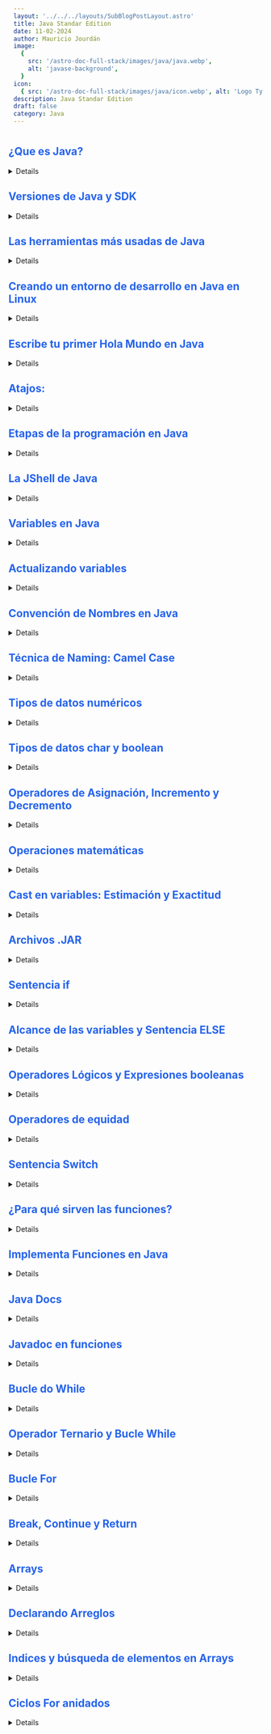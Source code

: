 ```yaml
---
layout: '../../../layouts/SubBlogPostLayout.astro'
title: Java Standar Edition
date: 11-02-2024
author: Mauricio Jourdán
image:
  {
    src: '/astro-doc-full-stack/images/java/java.webp',
    alt: 'javase-background',
  }
icon:
  { src: '/astro-doc-full-stack/images/java/icon.webp', alt: 'Logo Typescript' }
description: Java Standar Edition
draft: false
category: Java
---
```

<style>
  h1 { color: #713f12; }
  h2 { color: #2563eb; }
  h3 { color: #a855f7; }
  img {
    width: 100%;
    height: 100%;
    object-fit: cover;
  }
  pre {
    padding: 10px;
  }
    table {
    border-collapse: collapse; /* Elimina el espacio entre las celdas */
    width: 100%; /* Ancho de la tabla */
    margin: 0 auto; /* Centrar la tabla */
    text-align: center;
  }

  th, td {
    border: 1px solid #ddd; /* Borde de las celdas */
    padding: 8px; /* Relleno de las celdas */
    /* text-align: left;  */
  }

  th {
    background-color: #f2f2f2; /* Color de fondo del encabezado */
    font-weight: bold; /* Peso de la fuente del encabezado */
  }

  tr:nth-child(even) {
    background-color: #f9f9f9; /* Color de fondo de las filas pares */
  }  
</style>

## ¿Que es Java?

<details>

**Java** es un lenguaje de programación que nos ayuda a desarrollar aplicaciones para distintos dispositivos.

- Java SE (standar edition): fundamentos del lenguaje.
- Java es orientado a objetos POO.
- Java no es un lenguaje de programación funcional, pero si cuenta con algunas de sus características.
- Java es un lenguaje de programación multiplataforma creado en 1991 por James Gosling mientras trabajaba en Sun Microsystems.
- Fue comprada por ORACLE en 2009
- Java tiene dos categorías:
  - Java estándar edition.
  - Java enterprise edition.
- Filosofía de Java:
  - WORA = write once run anywhere.
- OpenJDK: es la version open-source de Java SE.

</details>


## Versiones de Java y SDK

<details>

El JDK (Kit de desarrollo de Java) Se compone de tres partes:

- **JRE(Java Runtime Environment)**: la máquina virtual de Java, es lo que ayuda a que sean programas multiplataforma (correr en diferentes plataformas).

- **Compilador de Java**: se encarga de traducir el código Java a un lenguaje (Bytecode) que pueda entender nuestra máquina virtual.

- **API de desarrollo**: Una base de código lista para ayudarnos a desarrollar.

</details>

## Las herramientas más usadas de Java

<details>

- Utilizaremos las versiones Java 8 (Muchas empresas poseen implementaciones) y Java 11.
- Utilizaremos Open JDK

Server

- MAVEN
- Gradle

Frameworks

- Spring: Es un framework para el desarrollo web
- Hibernate: ES un ORM para trabajar con base de datos.

Algunos IDES son:

- NETBEANS
- IntelliJ IDEA
- ECLIPSE y su versión para desarrollar en spring que es spring tool suite

</details>

## Creando un entorno de desarrollo en Java en Linux

<details>

```bash
sudo apt-get update
$ sudo apt-get upgrade
```

### Empecemos instalando OpenJDK 8

```bash
sudo apt-get install openjdk-8-jre
```

### Ahora pasemos a OpenJDK 11

```bash
sudo apt install openjdk-11-jdk
```

### Cambia la versión de Java que desees en ese momento

```bash
# Verifica la versión de Java que tienes instalada
java -version

# Para cambiarla escribe el siguiente comando
sudo update-alternatives --config java

```

Solo como confirmación vuelve a revisar la versión para verificar que se haya cambiado.

</details>

## Escribe tu primer Hola Mundo en Java

<details>

Abrimos el editor IntelliJ IDEA y creamos un nuevo proyecto llamado HolaMundo.
Dentro de la carpeta src, botón derecho, new Java Class y creamos la clase HolaMundo.

</details>

## Atajos:

<details>

- main -> genera la estrutura de la función main
- sout -> System.out.println();

```java
// HolaMundo.java
public class HolaMundo {
    public static void main(String[] args) {
        System.out.println("Hola Mundo!!");
    }
}

// Hola Mundo!!
```

</details>


## Etapas de la programación en Java

<details>

<mark>Java es compilado (javac) e interpretado (JVM)</mark>

A diferencia de lenguajes que solo son interpretados como Javascript o PHP, Java es también compilado lo que nos garantiza que antes de ser interpretado no existirá ningun error de sitaxis.

- Creamos un HolaMundo.java (código fuente)
- Cuando ejecutamos Run, por detrás se ejecutó el compilador javac
  - Analizó el código
  - Traduce el código a un lenguaje llamado Byte Code
  - Serán archivos .class
- La JVM (Java virtual machine) ejecuta el Byte Code sobre nuestra plataforma

Java agrega una capa de seguridad ya que no expone el código fuente. Los que se expone es el ByteCode, aunque no es totalmente incorruptible, se puede realizar ingieniería inversa para obtener el código fuente.

</details>

## La JShell de Java

<details>

Sabías que Java tiene una herramienta interactiva en dónde puedes ir probando segmentos de código en vez de realizar todo el proceso de creación de un programa en Java. Escribir, compilar y correr.

Su nombre es jshell y está disponible desde la versión 9 de Java.

Abre tu consola de comandos o terminal, corre el siguiente comando:

```bash
java -version
```

### Ejercicio 1.

Investiga cómo cambiar la versión de Java desde tu consola de comandos o terminal y compártenos en la sección de discusiones los comandos que ejecutaste.

```bash
sudo update-alternatives --config java
```

### Ejercicio 2.

Asegurate de tener definida una versión superior a la 8.
Ahora desde tu terminal escribe el siguiente comando para abrir nuestra jshell

```bash
jshell
```

Ahora escribe la línea de código para imprimir un texto (no olvides poner ; y dar enter).

```java
System.out.println("Hola Mundo");
```

Para salir de la consola jshell

```java
/ex
```

</details>

## Variables en Java

<details>

**Variables**: Un espacio de memoria al que le asignamos un contenido. Puede ser numérico, texto o un dato complejo. A ese espacio en memoria le daremos un nombre, el nombre de la variable.

Las variables se componen de un nombre (único) y un valor.

Pueden existir variables (declaradas) pero que aún no poseen un dato. A medida que las utilicemos le asignaremos un valor, y de ahí su nombre "variable" (permite cambiar el valor).

En la demo, creamos una nueva clase llamada Variables. Le agregaremos un método main, aunque un programa Java solo debería tener un punto de entrada. En este caso, para ejecutarlo nos paramos sobre la clase y ejecutaremos (el compilador tomará el método main de esa clase).

```java
public class Variables {
    public static void main(String[] args) {
        // Declaramos la variable de tipo entero
        int speed;
        // Para imprimir una variable debe estar inicializada.
        // System.out.println(speed);
        // Asignamos un valor
        speed = 10;
        System.out.println(speed);

        // declamos e inicializamos a la vez
        int salary = 1000;
        System.out.println(salary);

        // Declaramos la variable de tipo string
        String employeeName = "Mauri";
        System.out.println(employeeName);
    }
}
```

</details>

## Actualizando variables

<details>

```java
public class UpdatingVariables {
  public static void main(String[] args) {
      int salary = 1000, bono = 200;
      // bono de 200
      // salary = salary + bono;
      salary += bono;
      System.out.println(salary);

      // pension: $50 (descuento)
      salary -= 50;
      System.out.println(salary);

      // 2 horas extra $30 c/u
      // Comida: $45
      salary = salary +(2*30) - 45;
      System.out.println(salary);

      String employeeName = "Mauricio";
      employeeName = employeeName + " Jourdan";
      System.out.println(employeeName);
    }
}
```

</details>

## Convención de Nombres en Java

<details>

- Los nombres de las variables deben ser únicos.
- Se definen por convención.
- Java es sensible a mayúsculas y minúsculas.
- comenzar con letra, $ o \_.

```java
public class NamingJava {
    public static void main(String[] args) {
        //Java es case sensitive, osea es sensible a minusculas y mayusculas,
        int celphone = 333377777;
        //celphone no es igual a celPhone son distintos por tener una diferencia, uno tiene solo minusculas y el otro contiene una mayuscula por ende son distintos
        int celPhone = 333377777;

        //Unicos
        String $countryName = "Chile";
        String _backgroundColor = "Green";
        //Unicos
        String currency$ = "MXM";
        String background_Color = "BLUE";
        //Con la palabra reserva de final nosotros creamos una constante en java para que el valor que tenga nunca pueda ser cambiado externamente, osea puedes modificarlo cuando le asignamos el valor
        final int POSITION = -5;
        int MAX_WIDTH = 9999;
        int MIN_WIDTH = 1;
    }
}
```

</details>

## Técnica de Naming: Camel Case

<details>

Es la convención de nombres más utilizada en Java y esta es la técnica mejor conocida como camello o Camel Case en inglés.

Básicamente tendremos dos formas de utilizar camel case

- Upper Camel Case.
- Lower Camel Case.

La diferencia será básicamente en la primera letra de la variable.

En el primer caso que es Upper Camel Case siempre vamos a comenzar la primera letra de esa variable con mayúscula y vamos a separar si esa variable se compone de más palabras vamos a estarlas separando consecutivamente con las iniciales en mayúscula.

Pero recordemos que Upper Camel Case siempre va a comenzar la primera letra con mayúscula.

Para el caso de Lower Camel Case vamos a utilizar la primera letra con minúscula esa va a ser la principal diferencia.

**¿EN QUÉ MOMENTO DEBERÍA UTILIZAR UPPER CAMEL CASE Y LOWER CAMEL CASE?** Bueno es bastante sencillo y para eso existe la convención de Java, utilizaremos **UPPER CAMEL CASE** cuando estemos nombrando **clases**. Todos los nombres de las clases van a empezar con mayúsculas y **LOWER CAMEL CASE** es el que más vamos a utilizar porque va a referirse a los **nombres de las variables**, cualquier nombre de variables siempre va a comenzar con Lowe camel case.

También incluso nombres de métodos, aquí también va a ser aplicado lower camel case. ( nombres de variables, métodos y clases es lower camel case).

</details>

## Tipos de datos numéricos

<details>

En Java, se pueden utilizar los siguientes tipos de datos numéricos para números enteros

- Byte: ocupa 1 byte de memoria.
- Short: ocupa 2 bytes de memoria.
- int: ocupa 4 bytes de memoria
- long: ocupa 8 bytes de memoria. Nota: Para diferenciar un int de un long es necesario poner una 'L' al final del número de tipo long. Ejemplo:

```java
long numLong = 1234L;
```

Para datos numéricos con punto decimal existen dos opciones: float y double.

- float: ocupa 4 bytes de memoria y no tiene tanta precisión como double.
- double: ocupa 8 bytes de memoria y tiene más precisión que float. Para hacer la distinción entre estos, es necesario poner una 'F' al final del número flotante. Ejemplo:

```java
float numf = 1234F;
```

```java
public class DataTypes {
    public static void main(String[] args) {
        //byte, short, int, long
        System.out.println("==========TIPOS DE DATOS ENTEROS==========");
        System.out.println();

        System.out.println("BYTE");
        System.out.println("Ocupa una capacidad de: " + Byte.SIZE + " bits ó " + Byte.BYTES + " byte");
        System.out.println("Comprende desde " + Byte.MIN_VALUE + " hasta " + Byte.MAX_VALUE);
        System.out.println();

        System.out.println("SHORT");
        System.out.println("Ocupa una capacidad de: " + Short.SIZE + " bits ó " + Short.BYTES + " byte");
        System.out.println("Comprende desde " + Short.MIN_VALUE + " hasta " + Short.MAX_VALUE);
        System.out.println();

        System.out.println("INTEGER");
        System.out.println("Ocupa una capacidad de: " + Integer.SIZE + " bits ó " + Integer.BYTES + " byte");
        System.out.println("Comprende desde " + Integer.MIN_VALUE + " hasta " + Integer.MAX_VALUE);
        System.out.println();

        System.out.println("LONG");
        System.out.println("Ocupa una capacidad de: " + Long.SIZE + " bits ó " + Long.BYTES + " byte");
        System.out.println("Comprende desde " + Long.MIN_VALUE + " hasta " + Long.MAX_VALUE);
        System.out.println();

        //float,double
        System.out.println("==========TIPOS DE DATOS DE PUNTO FLOTANTE==========");
        System.out.println();

        System.out.println("FLOAT");
        System.out.println("Ocupa una capacidad de: " + Float.SIZE + " bits ó " + Float.BYTES + " byte");
        System.out.println("Comprende desde " + Float.MIN_VALUE + " hasta " + Float.MAX_VALUE);
        System.out.println();

        System.out.println("DOUBLE");
        System.out.println("Ocupa una capacidad de: " + Double.SIZE + " bits ó " + Double.BYTES + " byte");
        System.out.println("Comprende desde " + Double.MIN_VALUE + " hasta " + Double.MAX_VALUE);
        System.out.println();
        System.out.println();

        //float,double
        System.out.println("EJEMPLOS====================");
        System.out.println();

        byte byteVar = 15;
        System.out.println("byteVar = " + byteVar);
        short shortVar = 100;
        System.out.println("shortVar = " + shortVar);
        int intVar = 500;
        System.out.println("intVar = " + intVar);
        long longVar = 1000;
        System.out.println("longVar = " + longVar);
        float floatVar = 1.618033f;
        System.out.println("floatVar = " + floatVar);
        double doubleVar = 3.141592654;
        System.out.println("doubleVar = " + doubleVar);

        var numero = 10;
        System.out.println("numero = " + numero);

    }
}
```

</details>

## Tipos de datos char y boolean

<details>

- **char**: Ocupa 2 bytes y solo puede almacenar 1 dígito, debemos usar comillas simples en vez de comillas dobles.

- **boolean**: Son un tipo de dato lógico, solo aceptan los valores true y false. También ocupa 2 bytes y almacena únicamente 1 dígito.

Existe una peculiaridad muy interesante sobre los tipos de datos respectivamente a partir de **Java 10**. Hasta el momento hemos visto que para declarar un dato anteponemos el tipo de dato al que me estoy refiriendo: double, float, char, boolean siempre se colocara el keyboard seguido del nombre de la variable.

Pero a partir de Java 10 podemos ignorar esa primera palabra, ese keyboard que indica el tipo de variable y sustituirlo por un dato mucho más genérico: **la palabra clave var**. Se puede poner var seguido de la variable = y asignarle un valor.

El compilador realizará una inferencia de datos.

```java
public class DataTypes {
    public static void main(String[] args) {
        var salario = 1000; //int
        var pension = salario * 0.03; //double
        var totalSalario = salario - pension; //double

        /*System.out.println(pension);
        System.out.println(totalSalario);*/

        var empleadoNombre = "Valeria Calcina";
        var area51 = "Desarrollo Tecnologico de la empresa";
        System.out.println(empleadoNombre + "\nNombre del empleado: " + empleadoNombre + "\nSalario: $" + totalSalario + "\nArea de trabajo: " + area51);

    }
}
```

</details>

## Operadores de Asignación, Incremento y Decremento

<details>

### Operadores de asignación

| Operador | Aplicación | Desglose   |
| -------- | ---------- | ---------- |
| +=       | a += b     | a = a + b  |
| -=       | a -= b     | a = a - b  |
| \*=      | a \*= b    | a = a \* b |
| /=       | a /= b     | a = a / b  |

**Operadores prefijo** Cuando se usan los operadores prefijos, se evalúa la expresión y después se utiliza. **++i**

**Operadores postfijo** Cuando se usan los operadores postfijos, se usa la expresión sin evaluar y después se evalúa. **i++**

| Operador | Nombre     | Ejemplo | Desglose  |
| -------- | ---------- | ------- | --------- |
| ++       | incremento | i++     | i = i + 1 |
| --       | decremento | i--     | i = i - 1 |

```java
public class IncrementDecrement {
  public static void main(String[] args) {
      int lives = 5;
      lives = lives - 1;
      System.out.println(lives); //4

      lives--; //Operador decremento
      System.out.println(lives); //3

      lives++; //Operador incremento
      System.out.println(lives); //4

      //Prefijo
      //Gana un regalo por ganar una vida
      int gift = 100 + ++lives; //Prefijo
      // int gift = 100 + lives++; //Postfijo
      System.out.println(gift);
      System.out.println(lives);
  }
}
```

</details>

## Operaciones matemáticas

<details>

```java
public class MathematicOperations {
    public static void main(String[] args) {
        //Valores enteros
        int a = 5;
        int b = 10;

        //Valores con decimales
        double i = 2.1;
        double j = 3.5;

        //Redondea hacia arriba
        System.out.println(Math.ceil(i));

        //Redondea hacia abajo
        System.out.println(Math.floor(j));

        //Devuelve el valor mayor
        System.out.println(Math.max(a,b));

        //Imprime un numero elevado a otro
        System.out.println(Math.pow(a,b));

        //Devuelve el valor absoluto de un argumento dado
        System.out.println(Math.abs(j));

        //Devuelve la suma de sus argumentos
        System.out.println(Math.addExact(a,b));

        //Devuelve la tangente del arco de un angulo (-pi/2 y pi/2)
        System.out.println(Math.atan(j));

        //Devuelve la raiz cubica de un valor double
        System.out.println(Math.cbrt(i));

        //Devuvleve el coseno hiperbolico de un valor double
        System.out.println(Math.cosh(j));

        //Devuelve el coseno trigonometrico de un angulo
        System.out.println(Math.cos(j));

        //Devuelve el numero elevado a la potencia de un valor double
        System.out.println(Math.exp(i));
    }
}
```

</details>

## Cast en variables: Estimación y Exactitud

<details>

- **Cast** casteo o casting de variable.
- En la programación hay situaciones donde se necesita **cambiar el tipo de dato**.
- Estimación: no nos importa la cantidad de decimales, queremos el dato estimado.
- Exactitud: en este caso nos convendría cambiar un tipo de datos entero a un tipo de dato que sea de tipo double.

**Overflow y Underflow** Algo muy importante a considerar al realizar un casting entre variables es que puede alterarse el valor de la misma si excede el máximo o mínimo soportado por el tipo de dato a convertir. Por ejemplo:

```java
short y = (short)1921222; //Almacena 20678
```

El valor 1921222 es demasiado grande para almacenarse como un short, por lo que se produce un desbordamiento (overflow) numérico y se convierte en 20678. El overflow es cuando un numero es tan grande que ya no cabe dentro del tipo de dato, por lo que Java lo ajusta al siguiente valor mas bajo y cuenta desde allí.

|         | boolean | byte | short | char | int  | long | float | double |
| ------- | ------- | ---- | ----- | ---- | ---- | ---- | ----- | ------ |
| boolean | X       | no   | no    | no   | no   | no   | no    | no     |
| byte    | no      | X    | si    | cast | si   | si   | si    | si     |
| short   | no      | cast | X     | cast | si   | si   | si    | si     |
| char    | no      | cast | cast  | X    | si   | si   | si    | si     |
| int     | no      | cast | cast  | cast | X    | si   | si\*  | si\*   |
| long    | no      | cast | cast  | cast | cast | X    | si\*  | si\*   |
| float   | no      | cast | cast  | cast | cast | cast | X     | si     |
| double  | no      | cast | cast  | cast | cast | cast | cast  | X      |

- no: no hay posibilidad de conversion
- si: el casting es implícito
- si\*: el casting es implícito pero se puede producir pérdida de precisión
- cast: indica que hay que hacer casting explícito

```java
public class Casting {
    public static void main(String[] args) {
        //En un año ubico 30 perritos, ¿Cuántos perritos al mes?

        double monthlyDogs = (30.0 / 12.0);
        System.out.println("El numero de perritos mensuales es: " + monthlyDogs);

        //Estimación
        int estimatedMonthlyDogs = (int) monthlyDogs;
        System.out.println("La estimancion de perritos rescatados mensualmente es: " + estimatedMonthlyDogs);

        //Exactitud
        int a = 30, b = 12;
        System.out.println("Exactitud de perritos mensuales: " + (double) a/b);
    }
}
```

</details>

## Archivos .JAR

<details>

- Los **archivos JAR ** es la abreviatura de Java ARchive.
- Son la extensión de nuestros archivos ejecutables de java, esto es lo que básicamente nuestra máquina virtual se va a encargar de leer.
- Los archivos JAR son un tipo de comprimido donde utilizan el formato Zip, ¿ Pero en realidad qué es lo que contienen dentro estos archivos? Bueno como ya sabemos nuestros archivos .class es el resultado de la compilación del código fuente, esos archivos .class es el resultado de la compilación del código fuente esos archivos .class es la capa de seguridad que añade Java para que el código fuente no este accesible a nuestros usuarios.
- Muchas veces creamos JAR por la necesidad de distribuir nuestro código.
- Los archivos JAR van a contener estos archivos, estos códigos compilados, estos archivos .class, van a estar ahí empaquetados y es de esta forma como la máquina virtual puede leerlos, puede entenderlos.

Los ficheros **Jar** (Java ARchives) permiten recopilar en un sólo fichero varios ficheros diferentes, almacenándolos en un formato comprimido para que ocupen menos espacio. Es por tanto, algo similar a un fichero **.zip** (de hecho están basados en ficheros .zip).

Entonces, ¿No se podrían usar directamente ficheros .zip? La particularidad de los ficheros **.jar** es que **no necesitan ser descomprimidos para ser usados**, es decir que el intérprete de Java es capaz de ejecutar los archivos comprimidos en un archivo jar directamente.

Por ejemplo, si hemos recopilado todos los ficheros necesarios para ejecutar una aplicación en un fichero "aplic.jar", podemos lanzar la aplicación desde una terminal de texto mediante:

```bash
java -jar aplic.jar
```

Para generar un archivo .jar debemos ir al menu File / Project Structure / Artifacts / + / JAR / From modules with dependencies...

Luego vamos a Build / Build Artifacts... / Build

</details>

## Sentencia if

<details>

- Condicionales: son la manera en la que una maquina toma decisiones a la hora de ejecutar el código.
- Funciona de modo “falso” o “verdadero”.

### Algunos operadores que se ocupan

- **&&** es el operador condicional “AND”
- **||** es el operador condicional “OR”
  **?:** es el operador ternario
  **Instanceof** es el operador instanceof

Articulo referente a distintos operadores: http://www.manualweb.net/java/operadores-condicionales-java/

```java
public class IfState {
    public static void main(String[] args) {
        boolean isBluetoodEnable= true;
        int fileSend=2;

        if(isBluetoodEnable==true){
            fileSend++;
            System.out.println("Archivo enviado");
        } else {
            System.out.println("Archivo no enviado");
        }
    }
}
```

</details>

## Alcance de las variables y Sentencia ELSE

<details>

**Alcance** El alcance permite delimitar el uso de la variable en un determinado bloque de código. Las variables deben ser declaradas antes de utilizarse.

El **scope** (alcance) se refiere a la visibilidad y accesibilidad de las variables, métodos y clases dentro de un programa. El alcance determina desde qué partes del programa se puede acceder a una variable o invocar un método y durante cuánto tiempo se mantendrá su valor.

**Java define varios niveles de alcance**, que incluyen:

- <mark>Alcance de clase (Class scope):</mark> Las variables y métodos declarados a nivel de clase están disponibles para todas las instancias de la clase. Estas variables se conocen como variables de instancia y pueden ser accedidas utilizando una instancia de la clase.

- <mark>Alcance de método (Method scope):</mark> Las variables declaradas dentro de un método solo son visibles y accesibles dentro de ese método. Estas variables se conocen como variables locales y se crean cuando se entra al método y se destruyen cuando se sale de él.

- <mark>Alcance de bloque (Block scope):</mark> Las variables declaradas dentro de un bloque de código delimitado por llaves ({}) solo son visibles y accesibles dentro de ese bloque. Esto incluye bloques de código dentro de métodos, bucles, condicionales y otros bloques anidados.

- <mark>Alcance de parámetro (Parameter scope):</mark> Los parámetros de un método tienen un alcance limitado al interior del método. Estos parámetros son variables locales que reciben valores cuando el método es llamado y cesan de existir una vez que el método se completa.

Es importante comprender y manejar correctamente el alcance en Java para evitar conflictos de nombres, proteger la integridad de los datos y promover una buena estructura de programación. Al delimitar adecuadamente el alcance de variables y métodos, se mejora la claridad, mantenibilidad y eficiencia del código.

```java
public class ifStatement {
    public static void main(String[] args) {
        boolean isBluetoothEnable = true;
        int fileSended = 0;

        if(isBluetoothEnable){
            //Send file
            fileSended++;
            System.out.println("Archivo enviado");
        }else{
            System.out.println("Enciende el Bluetooth!");
        }
        //Cantidad de archivos enviados
        System.out.println("Archivos enviados: " + fileSended);

    }
}
```

</details>

## Operadores Lógicos y Expresiones booleanas

<details>

Los condicionales en Java no se limitan solo a variables booleanas; también pueden evaluar el resultado de **operaciones booleanas**.

Los **operadores lógicos** permiten realizar comparaciones complejas y tomar decisiones basadas en múltiples condiciones.

### Operadores Lógicos

| Operador | Nombre | Ejemplo  |
| -------- | ------ | -------- |
| &&       | AND    | a && b   |
| \|\|     | OR     | a \|\| b |
| !        | NOT    | !a       |

### Tablas de verdad

**AND**

| a   | b   | a && b |
| --- | --- | ------ |
| f   | f   | f      |
| f   | v   | f      |
| v   | f   | f      |
| v   | v   | v      |

<br>

**OR**

| a   | b   | a \|\| b |
| --- | --- | -------- |
| f   | f   | f        |
| f   | v   | v        |
| v   | f   | v        |
| v   | v   | v        |

<br>

**NOT**

| a   | !a  |
| --- | --- |
| f   | v   |
| v   | f   |

### Operadores Relacionales

| Operador | Nombre            | Ejemplo |
| -------- | ----------------- | ------- |
| <        | Menor que         | a < b   |
| >        | Mayor que         | a > b   |
| <=       | Menor o igual que | a <= b  |
| >=       | Mayor o igual que | a > b   |

</details>

## Operadores de equidad

<details>

| Operador | Nombre      | Ejemplo |
| -------- | ----------- | ------- |
| ==       | Igualdad    | a == b  |
| !=       | Desigualdad | a != b  |

```java
public class LogicOperations {
    public static void main(String[] args) {
        int a = 8;
        int b = 5;

        //Operadores de asignación
        System.out.println("a es igual a b? -> " + (a == b));
        System.out.println("a es diferente a b? -> " + (a != b));

        //Operadores Relacionales
        System.out.println("a es mayor a b? -> " + (a > b));
        System.out.println("a es menor a b? -> " + (a < b));
        System.out.println("a es mayor o igual a b? -> " + (a >= b));
        System.out.println("a es menor o igual a b? -> " + (a <= b));

        if (a == b){
            System.out.println("a es igual a b");
        }else if((a != b) && (a > b)){
            System.out.println("a es diferente a b");
        }else if(a > b){
            System.out.println("a es mayor a b");
        }else if(a < b){
            System.out.println("a es menor a b");
        }else if(a >= b){
            System.out.println("a es mayor o igual a b");
        }else if(a <= b){
            System.out.println("a es menor o igual a b");
        }
    }
}
```

</details>

## Sentencia Switch

<details>

- Switch: similar al if para la toma de desiciones pero es más condensado y permite incluir más opciones. Evaluaremos un dato.
- Case: incluyen los distintos valores o posibilidades que puede resultar de evaluar la variable o expresión del switch.
- Default: es ejecutada si el valor de la expresión no coincide con cualquiera de los otros casos.

Nota: no admite datos de tipo Boolean, Long, Float, Double

```java

<public class SwitchStatement {
    public static void main(String[] args) {

        String colorModeSelected = "Dark";

        switch (colorModeSelected){
            case "Light":
                System.out.println("Seleccionaste Light Mode");
                break;
            case "Night"://Ambar
                System.out.println("Seleccionaste Night Mode");
                break;
            case "Blue Dark":
                System.out.println("Seleccionaste Blue Dark Mode");
                break;
            case "Dark":
                System.out.println("Seleccionaste Dark Mode");
                break;
            default:
                System.out.println("Selecciona una opcion correcta");
        }
    }
}

// Version 11 en adelante
public class Switch {
    public static void main(String[] args) {
        int day = 1;
        switch (day) {
            case 1 -> System.out.println("Monday");
            case 2 -> System.out.println("Tuesday");
            case 3 -> System.out.println("Wednesday");
            case 4 -> System.out.println("Thursday");
            case 5 -> System.out.println("Friday");
            case 6 -> System.out.println("Saturday");
            case 7 -> System.out.println("Sunday");
            default -> System.out.println("I don't know");
        }
    }
}
```

</details>

## ¿Para qué sirven las funciones?

<details>

Las **funciones** nos ayudan a ejecutar código y dependiendo de las opciones que le enviamos, puede transformar, generar y retornar un resultado.

Gracias las **funciones** podemos organizar, modularizar, reutilizar y evitar repetidos en nuestro código.

Imaginas las funciones como una caja, donde vamos a estar ingresando un dato y es probable que lo retonemos pero con distinto valor o procesado con diferentes características o incluso podamos devolver un dato totalmente diferente.

Las funciones generalmente poseen un input y un output. (una entrada y una salida).

- Organizar y modularizar el código.
- Reutilizar código.
- Evitar código repetido.

```java
// Firma de la función
public int suma(int a , int b) {
  // cuerpo de la función
  return a + b;
}

// Llamar a la función
int c = suma(5, 7);
```

- public: modificador de acceso. Profundizaremos en programación orientada a objetos
- int: especifica el tipo de valor a retornar (debe concordar con el tipo de la sentencia return). No siempre deben retornar un valor (void, no se incluye la sentencia return)
- Suma: nombre de la función
- a y b: parámetros de tipo int

</details>

## Implementa Funciones en Java

<details>

```java
public class Funciones {
    public static void main(String[] args) {
        double y = 3;
        //Area de un circulo
        //pi * r2

        circleArea(y);
        System.out.println(circleArea(y));

        //Area de una esfera
        //4*PI*r2
        sphereArea(y);
        System.out.println(sphereArea(y));

        //Volumen de una esfera
        //(4/3)*pi * r3
        sphereVolumen(y);
        System.out.println(sphereVolumen(y));

        System.out.println("Pesos a dolares: " + convertToDolar(1000, "COP"));
    }

    public static double circleArea(double r){
        return Math.PI * Math.pow(r,2);
    }

    public static double sphereArea(double r){
        return 4 * Math.PI * Math.pow(r,2);
    }

    public static double sphereVolumen(double r){
        return (4/3) * Math.PI * Math.pow(r,3);
    }

    public static double convertToDolar(double quantity, String currency){
        switch (currency){
            case "MXN":
                quantity = quantity * 0.049;
                break;
            case "COP":
                quantity = quantity * 0.00023;
                break;
        }

        return quantity;
    }
}
```

**static** nos permite el acceso a metodos, variables de clase sin necesidad de intanciar un objeto de la clase en cuestión.

</details>

## Java Docs

<details>

**Javadoc** es una utilidad de Oracle para la generación de documentación de APIs en formato HTML a partir de código fuente Java. Javadoc es el estándar de la industria para documentar clases y métodos de Java. La mayoría de los IDEs los generan automáticamente.

- Uso

Los comentarios de JAVADOC se generan desde el código fuente y, por lo tanto, hay que incluir en el mismo etiquetas especiales para poder interpretarlas en la generación.

La etiqueta que determina un comentario JAVADOC es /\*_.._/
Un comentario JAVADOC está compuesto de una definición seguida de un bloque de etiquetas relacionadas

```java
/**
* Comentario para generar Java Docs
* */

/**
* Frase corta descriptiva
* Descripción de la clase
* @author Nombre Apellido / Empresa
* @version 0.1, 2004/05/30
*/

```

</details>

## Javadoc en funciones

<details>

Los editores nos pueden brindar información sobre las funciones. En IntelliJ Idea debemos activar esta funcionalidad: Settings / Editor / General / Code Completion / Show the documentation popup

Los comentarios se pueden personalizar con etiquetas html.

```java
public class CurrencyConverter {
    public static void main(String[] args) {
        double usd = 0;

        usd = converToDolar(200, "MXN");
        System.out.println("Pesos MXN a USD: $" + usd);

        usd = converToDolar(20000, "ARS");
        System.out.println("Pesos ARS a USD: $" + usd);
    }
    /**
     * Descripción: Función que especificando su moneda convierte una cantidad de dinero a dólares.
     *
     * @param quantity Cantidad de dinero
     * @param currency Tipo de Moneda: solo acepta MXN, COP y ARS
     * @return quantity Devuelve la cantidad actualizada en USD
     * */
    public static double converToDolar(double quantity, String currency) {
        switch (currency) {
            case "MXN":
                quantity = quantity * 0.050 ;
                break;
            case "COP":
                quantity = quantity * 0.00023;
                break;
            case "ARS":
                quantity = quantity * 0.0071;
                break;
        }
        return quantity;
    }
}
```

![Tags Javadoc](/astro-doc-full-stack/images/java/Tags-javadoc.webp)

</details>

## Bucle do While

<details>

Control de flujo - Bucle: Una linea de codigo se va estar repitiendo tantas veces como nuestra condición indique.

Las llaves siempre definen el scoope en el codigo.

**While**

- Comienza con la sentencia While,
- después va la **condición** (a ser evaluada por la computadora),
- si el resultado es **true** entonces va ejecutar una serie de sentencias que van a estar definidas en el cuerpo, al finalizar el bloque se evalúa nuevamente la condición.
- En cuanto la condición no se cumple se sale del ciclo.

```java
while (condición) {
  // instrucciones
}
```

**Do While**

- Comienza con la palabra reservada do
- Luego se define el cuerpo (scope) del ciclo
- Finaliza con While y la condición que se debe cumplir para repetir el ciclo o continuar la ejecución del código.
- La condicion finaliza con ;

```java
do {
  // instrucciones
} while (condición);
```

La **diferencia** es que do while nos garantiza que el cuerpo del bucle se ejecutará al menos una vez, mistras que con while si no se cumple la condición puede que nunca ejecute el cóidigo del buble.

```java
public class DoWhileLoop {
    public static void main(String[] args) {
       int response = 0;

        do {
            System.out.println("Selecciona el número de la opción deseada: ");
            System.out.println("1. Películas");
            System.out.println("2. Series");
            System.out.println("0. Salir");

            // Capturamos el input del usuario por consola
            Scanner scanner = new Scanner(System.in);
            response = Integer.valueOf(scanner.nextLine());

            switch(response){
                case 0:
                    System.out.println("Gracias por visitarnos");
                    break;
                case 1:
                    System.out.println("Películas");
                    break;
                case 2:
                    System.out.println("Series");
                    break;
                default:
                    System.out.println("Selecciona una opción válida");
            }
        } while (response != 0);

        System.out.println("Se terminó el programa");
    }
}
```

</details>

## Operador Ternario y Bucle While

<details>

```java
public class WhileLoop {

    static boolean isTurnOnLight = false;

    public static void main(String[] args) {
      turnOnOffLight();

      byte i = 1;
      while (isTurnOnLight && i<=10){
        printSOS();
        i++;
      }
    }

    public static boolean turnOnOffLight(){
      //Operador ternario
      isTurnOnLight = (isTurnOnLight) ? false : true;
      return isTurnOnLight;
    }

    public static void printSOS(){
      System.out.println(". . . _ _ _ . . .");
    }
}
```

</details>

## Bucle For

<details>

El bucle for es útil cuando tienes una cantidad conocida de iteraciones. Por ejemplo, si quieres imprimir los números del 1 al 10, puedes usar un bucle for:

```java
for (inicializacion; condicion; incremento) {
    // instrucciones
}
// Ejemplo
for (int i = 1; i <= 10; i++) {
    System.out.println(i);
}
```

A la estructura **While** se la suele llamar "bucle de condición", es decir, el programador no sabe cuantas veces se va a ejecutar el bucle y este simplemente continuará cuando acabe la condición impuesta en el bucle.

Por otro lado el **For** se trata de un bucle de control con el que el desarrollador repite el bucle un determinado número de veces en el que el desarrollador sabe cuantas veces se va a ejecutar.

```java
public class ForLoop {
    //Variable Global
    static boolean isTurnOnLight = false;

    public static void main(String[] args) {

        for (int i = 0; i < 10 ; i++) {

            if(turnOnOffLight()) {
                printSOS();
            }
        }
    }

    //Imprime el mensaje de SOS
    public static void printSOS(){
        System.out.println("...___... ");
    }
    //Cambia el estado
    public static boolean turnOnOffLight(){
        isTurnOnLight = !isTurnOnLight;
        return isTurnOnLight;
    }
}
```

</details>

## Break, Continue y Return

<details>

Antes de pasar a uno de nuestros temas más importantes del curso es importante que sepas todas las opciones que tienes para detener ciclos y así seguir controlando el flujo de tus programas.

### Break

En Java esta sentencia la verás en dos situaciones especificamente:

- **En un Switch**: en esta situación break hace que el flujo del switch no continúe ejecutándose a la siguiente comparación, esto con el objetivo de que solo se cumpla una sola condición:

```java
switch (colorModeSelected){
	case "Light":
                System.out.println("Seleccionaste Light Mode");
                break;
        case "Night": //Ambar
                System.out.println("Seleccionaste Night Mode");
                break;
        case "Blue Dark":
                System.out.println("Seleccionaste Blue Dark Mode");
                break;
}
```

- **Para salir de un bucle**: Como acabamos de ver un break es capaz de detener el flujo en el código, en este caso detendremos el ciclo como tal terminándolo y haciendo que saltemos a la siguiente instrucción después del ciclo.

### Continue

**Continue** en cierto modo también nos va a servir para detener un ciclo pero en lugar de terminarlo como en el caso de break, este volverá directo a la condición.

### Return

Aunque en algunos lenguajes esta sentencia sirve como un tipo goto, dónde se rompe el flujo del programa la mejor forma de usarlo en Java es en Funciones, cuando lo usamos aquí siempre viene acompañado de un valor, el cuál indica el dato que se estará devolviendo en la función.

</details>

## Arrays

<details>

Las variables que vimos hasta el momento solo nos permiten almacenar un dato. Pero, podemos generar una variable que almacene una colección de datos y manejarlos como una variable.

Los **arrays** son objetos en los que podemos guardar más de una variable. Poseen métodos que nos permiten gestionar los datos que contienen.

Si las variables son galletas, ¡los arreglos son cajas de galletas!

Los arreglos pueden ser de una dimensión (un elemento detrás de otro) o de más de una dimensión (cada elemento del arreglo es otro arreglo).

### Declaración

```java
// Declaración
TipoDato[] nombreVariable;
// o
TipoDato nombreVariable[];

// definir el tamaño del arreglo
nombreVariable = new TipoDato[capacidad];

```

</details>

## Declarando Arreglos

<details>

```java
public class Array {
    public static void main(String[] args) {
        String[] androidVersions = new String[17];
        String days[] = new String[7];

        /*
        * +------------------------------+
        * |  Country    |  City          |
        * --------------------------------
        * | México      | CDMX           |
        * | México      | Guadalajara    |
        * | Colombia    | Bogotá         |
        * | Colombia    | Medellín       |
        * +------------------------------+
        * */

        String[][] cities = new String[4][2]; // [filas][columnss] = 4*2=8 elementos
        int[][][] numbers = new int[2][2][2];
        int[][][][] numbers4 = new int[3][3][3][3];
    }
}
```

</details>

## Indices y búsqueda de elementos en Arrays

<details>

**Indice**: es la manera de indentificar una posició dl arreglo.

- El índice es una variable entera
- Comienza en 0
- La cantidad de elementos en un array será n-1

### Asignar valores

```bash
nombreVariable[indice] = valor;
```

```java
public class Arrays {
    public static void main(String[] args) {

        String[] androidVersions = new String[17];
        String days[] = new String[7];

        String[][] cities = new String[4][2];

        int[][][] numbers = new int[2][2][2];
        int[][][][] numbers4 = new int[2][2][2][2];

        androidVersions[0] = "Apple Pie";
        androidVersions[1] = "Banana Bread";
        androidVersions[2] = "Cupcake";
        androidVersions[3] = "Donut";

        System.out.println(androidVersions[0]);
        System.out.println(androidVersions[1]);
        System.out.println(androidVersions[2]);
        System.out.println(androidVersions[3]);

        System.out.println();
        System.out.println();

        cities[0][0] = "Colombia";
        cities[0][1] = "Medellín";
        cities[1][0] = "Colombia";
        cities[1][1] = "Bogotá";
        cities[2][0] = "México";
        cities[2][1] = "Guadalajara";
        cities[3][0] = "México";
        cities[3][1] = "CDMX";

        System.out.println(cities[0][0]);
        System.out.println(cities[0][1]);
        System.out.println(cities[1][0]);
        System.out.println(cities[1][1]);
        System.out.println(cities[2][0]);
        System.out.println(cities[2][1]);
        System.out.println(cities[3][0]);
        System.out.println(cities[3][1]);
    }

}
```

</details>

## Ciclos For anidados

<details>

```java
public class Arrays {
    public static void main(String[] args) {
        String[] androidVersions = new String[17];
        int days[] = new int[7];

        String[][] cities = new String[4][2];   //4 * 2 = 8

        int [][][] numbers = new int [2][2][2];
        int [][][][] numbers4 = new int [2][2][2][2];

        androidVersions[0] = "Apple Pie";
        androidVersions[1] = "Bannana Bread";
        androidVersions[2] = "Cupcake";
        androidVersions[3] = "Donut";

        for (int i = 0; i < androidVersions.length; i++) {
            System.out.println(androidVersions[i]);
        }

        for (String androidVersion : androidVersions) {
            System.out.println(androidVersion);
        }

        /*
        System.out.println(androidVersions[0]);
        System.out.println(androidVersions[1]);
        System.out.println(androidVersions[2]);
        System.out.println(androidVersions[3]);
        */
        /*
        for (int i = 0; i < days.length; i++) {
            System.out.println(days[i]);
        }
        */

        cities[0][0] = "Colombia";
        cities[0][1] = "Medellín";
        cities[1][0] = "Colombia";
        cities[1][1] = "Bogotá";
        cities[2][0] = "México";
        cities[2][1] = "Guadalajara";
        cities[3][0] = "México";
        cities[3][1] = "CDMX";

        //Bucle for i anidado
        /*for (int i = 0; i < cities.length; i++) {
            for (int j = 0; j < cities[i].length; j++) {
                System.out.println(cities[i][j]);
            }
        }*/

        //Bucle for each anidado
        for (String[] pair : cities) {
            for ( String name : pair) {
                System.out.println(name);
            }
        }

        /*
        System.out.println(cities[0][0]);
        System.out.println(cities[0][1]);
        System.out.println(cities[1][0]);
        System.out.println(cities[1][1]);
        System.out.println(cities[2][0]);
        System.out.println(cities[2][1]);
        System.out.println(cities[3][0]);
        System.out.println(cities[3][1]);
        */

        String[][][][] animals = new String[2][3][2][2];
        animals[1][0][0][1] = "Monkey";

        System.out.println();
        System.out.println();
        System.out.println(animals[1][0][0][1]);

        for (int i = 0; i <= 1 ; i++) {
            for (int j = 0; j <= 0 ; j++) {
                for (int k = 0; k <= 0 ; k++) {
                    for (int l = 0; l <= 1 ; l++) {
                        System.out.println(animals[1][0][0][1]);
                    }
                }
            }
        }
    }
}
```

</details>